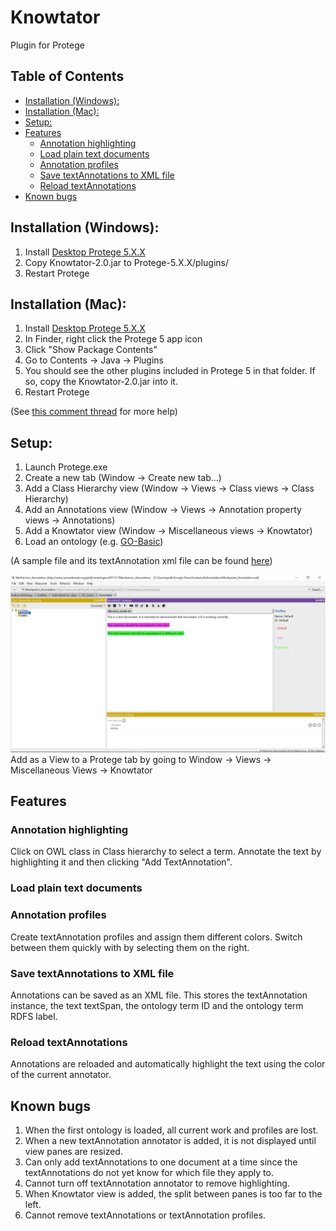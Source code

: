 # Knowtator
Plugin for Protege

## Table of Contents
- [Installation (Windows):](#)
- [Installation (Mac):](#)
- [Setup:](#)
- [Features](#)
	- [Annotation highlighting](#)
	- [Load plain text documents](#)
	- [Annotation profiles](#)
	- [Save textAnnotations to XML file](#)
	- [Reload textAnnotations](#)
- [Known bugs](#)

## Installation (Windows):

1. Install [Desktop Protege 5.X.X][protege link]
2. Copy Knowtator-2.0.jar to Protege-5.X.X/plugins/
3. Restart Protege

## Installation (Mac):
1. Install [Desktop Protege 5.X.X][protege link]
2. In Finder, right click the Protege 5 app icon
3. Click "Show Package Contents"
4. Go to Contents -> Java -> Plugins
5. You should see the other plugins included in Protege 5 in that folder. If so, copy the Knowtator-2.0.jar into it.
6. Restart Protege

(See [this comment thread][mac osx plugin intallation comment thread] for more help) 

## Setup:
1. Launch Protege.exe
2. Create a new tab (Window -> Create new tab...)
3. Add a Class Hierarchy view (Window -> Views -> Class views -> Class Hierarchy)
4. Add an Annotations view (Window -> Views -> Annotation property views -> Annotations)
5. Add a Knowtator view (Window -> Miscellaneous views -> Knowtator)
6. Load an ontology (e.g. [GO-Basic][ontology example])

(A sample file and its textAnnotation xml file can be found [here][sample files location])

![After installation][installation image]
Add as a View to a Protege tab by going to Window -> Views -> Miscellaneous Views -> Knowtator

## Features

### Annotation highlighting
Click on OWL class in Class hierarchy to select a term. Annotate the text by highlighting it and then clicking "Add TextAnnotation". 

### Load plain text documents

### Annotation profiles
Create textAnnotation profiles and assign them different colors. Switch between them quickly with by selecting them on the right.

### Save textAnnotations to XML file
Annotations can be saved as an XML file. This stores the textAnnotation instance, the text textSpan, the ontology term ID and the ontology term RDFS label.

### Reload textAnnotations
Annotations are reloaded and automatically highlight the text using the color of the current annotator.

## Known bugs
1. When the first ontology is loaded, all current work and profiles are lost.
2. When a new textAnnotation annotator is added, it is not displayed until view panes are resized.
3. Can only add textAnnotations to one document at a time since the textAnnotations do not yet know for which file they apply to.
4. Cannot turn off textAnnotation annotator to remove highlighting.
5. When Knowtator view is added, the split between panes is too far to the left.
6. Cannot remove textAnnotations or textAnnotation profiles.

[protege link]:http://protege.stanford.edu/products.php#desktop-protege
[installation image]:installation_image.jpg
[ontology example]:http://purl.obolibrary.org/obo/go/go-basic.obo
[mac osx plugin intallation comment thread]:http://protege-project.136.n4.nabble.com/Installing-Plugins-on-Protege-5-MacOSX-td4665874.html
[sample files location]:https://github.com/tuh8888/Knowtator-2.0/tree/master/src/main/resources/file

